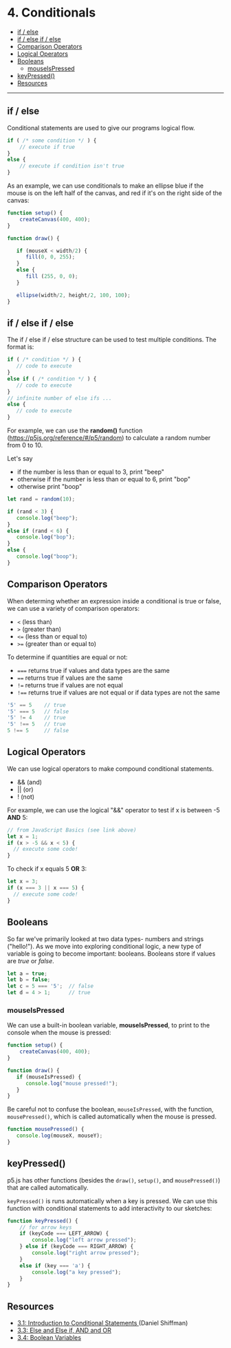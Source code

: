 # 4. Conditionals

  - [if / else](#if--else)
  - [if / else if / else](#if--else-if--else)
  - [Comparison Operators](#comparison-operators)
  - [Logical Operators](#logical-operators)
  - [Booleans](#booleans)
    - [mouseIsPressed](#mouseispressed)
  - [keyPressed()](#keypressed)
  - [Resources](#resources)
---

## if / else

Conditional statements are used to give our programs logical flow. 

```javascript
if ( /* some condition */ ) {
    // execute if true
}
else {
    // execute if condition isn't true
}
```

As an example, we can use conditionals to make an ellipse blue if the mouse is on the left half of the canvas, and red if it's on the right side of the canvas:

```JavaScript
function setup() {
    createCanvas(400, 400);
}

function draw() {

   if (mouseX < width/2) {
      fill(0, 0, 255);
   }
   else {
      fill (255, 0, 0);
   }

   ellipse(width/2, height/2, 100, 100);
}
```

## if / else if / else

The if / else if / else structure can be used to test multiple conditions. The format is:

```javascript
if ( /* condition */ ) {
   // code to execute
}
else if ( /* condition */ ) {
   // code to execute
}
// infinite number of else ifs ...
else {
   // code to execute
}
```

For example, we can use the **random()** function (https://p5js.org/reference/#/p5/random) to calculate a random number from 0 to 10.

Let's say 
- if the number is less than or equal to 3, print "beep"
- otherwise if the number is less than or equal to 6, print "bop"
- otherwise print "boop"

```javascript
let rand = random(10);

if (rand < 3) {
   console.log("beep");
}
else if (rand < 6) {
   console.log("bop");
}
else {
   console.log("boop");
}
```

## Comparison Operators

When determing whether an expression inside a conditional is true or false, we can use a variety of comparison operators:

* `<` (less than)
* `>` (greater than)
* `<=` (less than or equal to)
* `>=` (greater than or equal to)

To determine if quantities are equal or not:
* `===` returns true if values and data types are the same
* `==`  returns true if values are the same
* `!=`  returns true if values are not equal
* `!==` returns true if values are not equal or if data types are not the same

```javascript
'5' == 5    // true
'5' === 5   // false
'5' != 4    // true
'5' !== 5   // true
5 !== 5     // false
```

## Logical Operators
We can use logical operators to make compound conditional statements.
* &&    (and)
* ||    (or)
* !     (not)

For example, we can use the logical "&&" operator to test if x is between -5 **AND** 5:

```JavaScript
// from JavaScript Basics (see link above)
let x = 1;
if (x > -5 && x < 5) {
  // execute some code!
}
```

To check if x equals 5 **OR** 3:

```javascript
let x = 3;
if (x === 3 || x === 5) {
  // execute some code!
}
```

## Booleans
So far we've primarily looked at two data types- numbers and strings ("hello!"). As we move into exploring conditional logic, a new type of variable is going to become important: booleans. Booleans store if values are *true* or *false*.

```javascript
let a = true;
let b = false;
let c = 5 === '5';  // false
let d = 4 > 1;      // true
```

### mouseIsPressed
We can use a built-in boolean variable, **mouseIsPressed**, to print to the console when the mouse is pressed:

```javascript
function setup() {
    createCanvas(400, 400);
}

function draw() {
   if (mouseIsPressed) {
      console.log("mouse pressed!");
   }
}
```

Be careful not to confuse the boolean, `mouseIsPressed`, with the function, `mousePressed()`, which is called automatically when the mouse is pressed.

```javascript
function mousePressed() {
   console.log(mouseX, mouseY);
}
```

## keyPressed()
p5.js has other functions (besides the `draw()`, `setup()`, and `mousePressed()`) that are called automatically. 

`keyPressed()` is runs automatically when a key is pressed. We can use this function with conditional statements to add interactivity to our sketches:

```javascript
function keyPressed() {
    // for arrow keys
    if (keyCode === LEFT_ARROW) {
        console.log("left arrow pressed");
    } else if (keyCode === RIGHT_ARROW) {
        console.log("right arrow pressed");
    }
    else if (key === 'a') {
        console.log("a key pressed");
    }
}
```

## Resources
* [3.1: Introduction to Conditional Statements ](https://www.youtube.com/watch?v=1Osb_iGDdjk&list=PLRqwX-V7Uu6Zy51Q-x9tMWIv9cueOFTFA&index=14) (Daniel Shiffman)
* [3.3: Else and Else if, AND and OR](https://www.youtube.com/watch?v=r2S7j54I68c&list=PLRqwX-V7Uu6Zy51Q-x9tMWIv9cueOFTFA&index=16)
* [3.4: Boolean Variables](https://www.youtube.com/watch?v=Rk-_syQluvc&list=PLRqwX-V7Uu6Zy51Q-x9tMWIv9cueOFTFA&index=17)